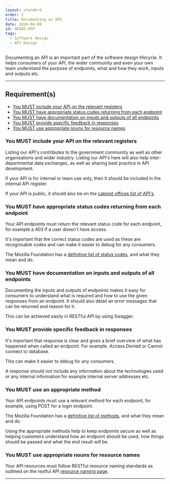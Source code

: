```yaml
---
layout: standard
order: 1
title: Documenting an API
date: 2024-04-09
id: SEGAS-XXX
tags:
  - Software design
  - API Design
---
```


Documenting an API is an important part of the software design lifecycle. It helps consumers of your API, the wider community and even your own team understand the purpose of endpoints, what and how they work, inputs and outputs etc.

---

## Requirement(s)

- [You MUST include your API on the relevant registers](#you-must-include-your-api-on-the-relevant-registers)
- [You MUST have appropriate status codes returning from each endpoint](#you-must-have-appropriate-status-codes-returning-from-each-endpoint)
- [You MUST have documentation on inputs and outputs of all endpoints](#you-must-have-documentation-on-inputs-and-outputs-of-all-endpoints)
- [You MUST provide specific feedback in responses](#you-must-provide-specific-feedback-in-responses)
- [You MUST use appropriate nouns for resource names](#you-must-use-appropriate-nouns-for-resource-names)

### You MUST include your API on the relevant registers

Listing our API's contributes to the government community as well as other organisations and wider industry. Listing our API's here will also help inter-departmental data exchanges, as well as sharing best practice in API development.

If your API is for internal or team use only, then it should be included in the internal API register.

If your API is public, it should also be on the [cabinet offices list of API's](https://www.api.gov.uk/ho/#home-office).

### You MUST have appropriate status codes returning from each endpoint 

Your API endpoints must return the relevant status code for each endpoint, for example a 403 if a user doesn't have access.

It's important that the correct status codes are used as these are recognisable codes and can make it easier to debug for any consumers.

The Mozilla Foundation has a [definitive list of status codes](https://developer.mozilla.org/en-US/docs/Web/HTTP/Status), and what they mean and do.

### You MUST have documentation on inputs and outputs of all endpoints

Documenting the inputs and outputs of endpoints makes it easy for consumers to understand what is required and how to use the given responses from an endpoint. It should also detail an error messages that can be returned and reason for it.

This can be achieved easily in RESTful API by using Swagger.

### You MUST provide specific feedback in responses

It's important that response is clear and gives a brief overview of what has happened when called an endpoint. For example. Access Denied or Cannot connect to database.

This can make it easier to debug for any consumers.

A response should not include any information about the technologies used or any internal information for example internal server addresses etc.

### You MUST use an appropriate method

Your API endpoints must use a relevant method for each endpoint, for example, using POST for a login endpoint.

The Mozilla Foundation has a [definitive list of methods](https://developer.mozilla.org/en-US/docs/Web/HTTP/Methods), and what they mean and do.

Using the appropriate methods help to keep endpoints secure as well as helping customers understand how an endpoint should be used, how things should be passed and what the end result will be.

### You MUST use appropriate nouns for resource names

Your API resources must follow RESTful resource naming standards as outlined on the restful API [resource naming page](https://restfulapi.net/resource-naming/).

---

